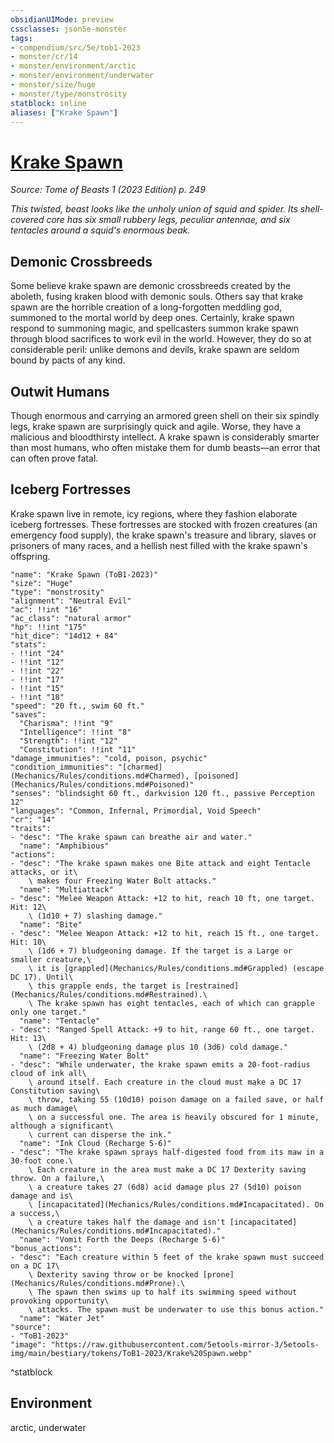 ```yaml
---
obsidianUIMode: preview
cssclasses: json5e-monster
tags:
- compendium/src/5e/tob1-2023
- monster/cr/14
- monster/environment/arctic
- monster/environment/underwater
- monster/size/huge
- monster/type/monstrosity
statblock: inline
aliases: ["Krake Spawn"]
---
```

# [Krake Spawn](Mechanics\bestiary\monstrosity/krake-spawn-tob1-2023.md)
*Source: Tome of Beasts 1 (2023 Edition) p. 249*  

*This twisted, beast looks like the unholy union of squid and spider. Its shell-covered core has six small rubbery legs, peculiar antennae, and six tentacles around a squid's enormous beak.*

## Demonic Crossbreeds

Some believe krake spawn are demonic crossbreeds created by the aboleth, fusing kraken blood with demonic souls. Others say that krake spawn are the horrible creation of a long-forgotten meddling god, summoned to the mortal world by deep ones. Certainly, krake spawn respond to summoning magic, and spellcasters summon krake spawn through blood sacrifices to work evil in the world. However, they do so at considerable peril: unlike demons and devils, krake spawn are seldom bound by pacts of any kind.

## Outwit Humans

Though enormous and carrying an armored green shell on their six spindly legs, krake spawn are surprisingly quick and agile. Worse, they have a malicious and bloodthirsty intellect. A krake spawn is considerably smarter than most humans, who often mistake them for dumb beasts—an error that can often prove fatal.

## Iceberg Fortresses

Krake spawn live in remote, icy regions, where they fashion elaborate iceberg fortresses. These fortresses are stocked with frozen creatures (an emergency food supply), the krake spawn's treasure and library, slaves or prisoners of many races, and a hellish nest filled with the krake spawn's offspring.

```statblock
"name": "Krake Spawn (ToB1-2023)"
"size": "Huge"
"type": "monstrosity"
"alignment": "Neutral Evil"
"ac": !!int "16"
"ac_class": "natural armor"
"hp": !!int "175"
"hit_dice": "14d12 + 84"
"stats":
- !!int "24"
- !!int "12"
- !!int "22"
- !!int "17"
- !!int "15"
- !!int "18"
"speed": "20 ft., swim 60 ft."
"saves":
  "Charisma": !!int "9"
  "Intelligence": !!int "8"
  "Strength": !!int "12"
  "Constitution": !!int "11"
"damage_immunities": "cold, poison, psychic"
"condition_immunities": "[charmed](Mechanics/Rules/conditions.md#Charmed), [poisoned](Mechanics/Rules/conditions.md#Poisoned)"
"senses": "blindsight 60 ft., darkvision 120 ft., passive Perception 12"
"languages": "Common, Infernal, Primordial, Void Speech"
"cr": "14"
"traits":
- "desc": "The krake spawn can breathe air and water."
  "name": "Amphibious"
"actions":
- "desc": "The krake spawn makes one Bite attack and eight Tentacle attacks, or it\
    \ makes four Freezing Water Bolt attacks."
  "name": "Multiattack"
- "desc": "Melee Weapon Attack: +12 to hit, reach 10 ft, one target. Hit: 12\
    \ (1d10 + 7) slashing damage."
  "name": "Bite"
- "desc": "Melee Weapon Attack: +12 to hit, reach 15 ft., one target. Hit: 10\
    \ (1d6 + 7) bludgeoning damage. If the target is a Large or smaller creature,\
    \ it is [grappled](Mechanics/Rules/conditions.md#Grappled) (escape DC 17). Until\
    \ this grapple ends, the target is [restrained](Mechanics/Rules/conditions.md#Restrained).\
    \ The krake spawn has eight tentacles, each of which can grapple only one target."
  "name": "Tentacle"
- "desc": "Ranged Spell Attack: +9 to hit, range 60 ft., one target. Hit: 13\
    \ (2d8 + 4) bludgeoning damage plus 10 (3d6) cold damage."
  "name": "Freezing Water Bolt"
- "desc": "While underwater, the krake spawn emits a 20-foot-radius cloud of ink all\
    \ around itself. Each creature in the cloud must make a DC 17 Constitution saving\
    \ throw, taking 55 (10d10) poison damage on a failed save, or half as much damage\
    \ on a successful one. The area is heavily obscured for 1 minute, although a significant\
    \ current can disperse the ink."
  "name": "Ink Cloud (Recharge 5-6)"
- "desc": "The krake spawn sprays half‑digested food from its maw in a 30-foot cone.\
    \ Each creature in the area must make a DC 17 Dexterity saving throw. On a failure,\
    \ a creature takes 27 (6d8) acid damage plus 27 (5d10) poison damage and is\
    \ [incapacitated](Mechanics/Rules/conditions.md#Incapacitated). On a success,\
    \ a creature takes half the damage and isn't [incapacitated](Mechanics/Rules/conditions.md#Incapacitated)."
  "name": "Vomit Forth the Deeps (Recharge 5-6)"
"bonus_actions":
- "desc": "Each creature within 5 feet of the krake spawn must succeed on a DC 17\
    \ Dexterity saving throw or be knocked [prone](Mechanics/Rules/conditions.md#Prone).\
    \ The spawn then swims up to half its swimming speed without provoking opportunity\
    \ attacks. The spawn must be underwater to use this bonus action."
  "name": "Water Jet"
"source":
- "ToB1-2023"
"image": "https://raw.githubusercontent.com/5etools-mirror-3/5etools-img/main/bestiary/tokens/ToB1-2023/Krake%20Spawn.webp"
```
^statblock

## Environment

arctic, underwater